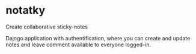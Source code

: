 # notatky
Create collaborative sticky-notes


Dajngo application with authentification, where you can create and update notes and leave comment available to everyone logged-in. 
